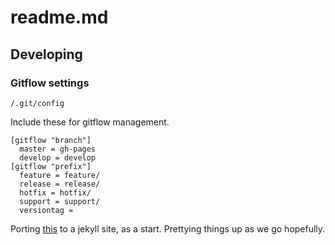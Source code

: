 # readme.md


## Developing

### Gitflow settings

`/.git/config`

Include these for gitflow management.

    [gitflow "branch"]
      master = gh-pages
      develop = develop
    [gitflow "prefix"]
      feature = feature/
      release = release/
      hotfix = hotfix/
      support = support/
      versiontag = 


Porting [this](http://www.lib.neu.edu/m/index.html) to a jekyll site, as a start.  Prettying things up as we go hopefully.  

